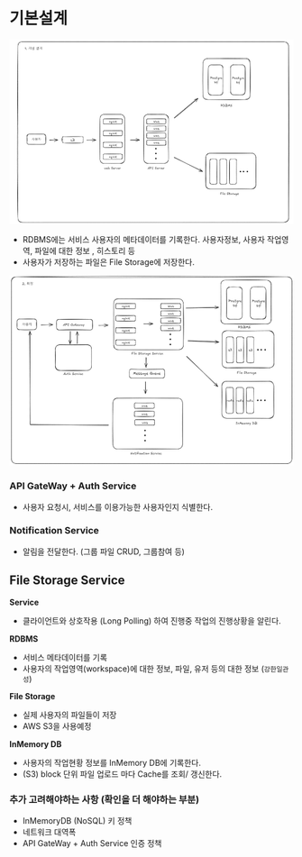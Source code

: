 # 기본설계

![기본개념](./resource/1.png)

- RDBMS에는 서비스 사용자의 메타데이터를 기록한다. 사용자정보, 사용자 작업영역, 파일에 대한 정보 , 히스토리 등
- 사용자가 저장하는 파일은 File Storage에 저장한다.

![확장](./resource/2.png)

### API GateWay + Auth Service

- 사용자 요청시, 서비스를 이용가능한 사용자인지 식별한다.

### Notification Service

- 알림을 전달한다. (그룹 파일 CRUD, 그룹참여 등)

## File Storage Service

**Service**

- 클라이언트와 상호작용 (Long Polling) 하여 진행중 작업의 진행상황을 알린다.

**RDBMS**

- 서비스 메타데이터를 기록
- 사용자의 작업영역(workspace)에 대한 정보, 파일, 유저 등의 대한 정보 (`강한일관성`)

**File Storage**

- 실제 사용자의 파일들이 저장
- AWS S3을 사용예정

**InMemory DB**

- 사용자의 작업현황 정보를 InMemory DB에 기록한다.
- (S3) block 단위 파일 업로드 마다 Cache를 조회/ 갱신한다.

### 추가 고려해야하는 사항 (확인을 더 해야하는 부분)

- InMemoryDB (NoSQL) 키 정책
- 네트워크 대역폭
- API GateWay + Auth Service 인증 정책
